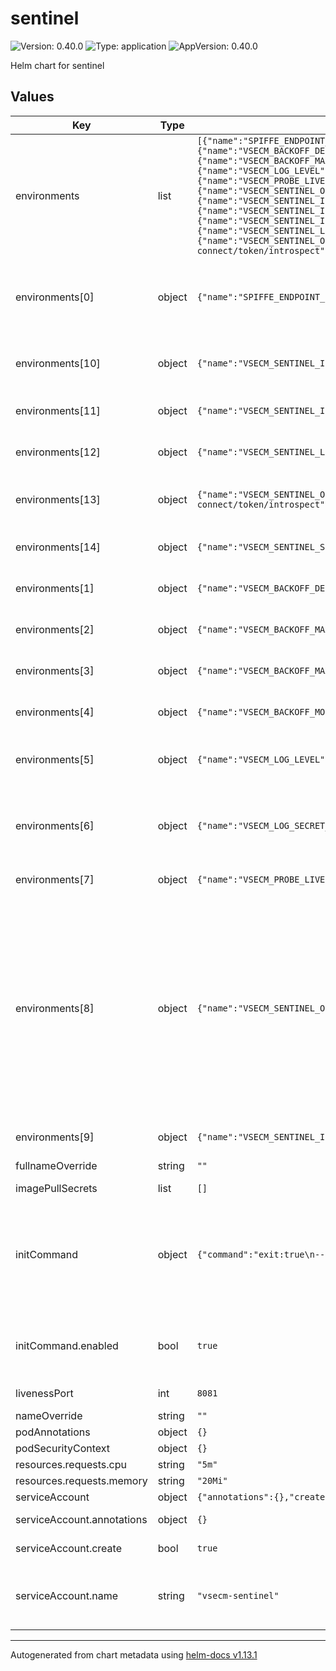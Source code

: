 # sentinel

![Version: 0.40.0](https://img.shields.io/badge/Version-0.40.0-informational?style=flat-square) ![Type: application](https://img.shields.io/badge/Type-application-informational?style=flat-square) ![AppVersion: 0.40.0](https://img.shields.io/badge/AppVersion-0.40.0-informational?style=flat-square)

Helm chart for sentinel

## Values

| Key                        | Type      | Default | Description |
|----------------------------|-----------|---------|-------------|
| environments               | list      | `[{"name":"SPIFFE_ENDPOINT_SOCKET","value":"unix:///spire-agent-socket/spire-agent.sock"},{"name":"VSECM_BACKOFF_DELAY","value":"1000"},{"name":"VSECM_BACKOFF_MAX_RETRIES","value":"10"},{"name":"VSECM_BACKOFF_MAX_WAIT","value":"10000"},{"name":"VSECM_BACKOFF_MODE","value":"exponential"},{"name":"VSECM_LOG_LEVEL","value":"7"},{"name":"VSECM_LOG_SECRET_FINGERPRINTS","value":"false"},{"name":"VSECM_PROBE_LIVENESS_PORT","value":":8081"},{"name":"VSECM_SENTINEL_OIDC_ENABLE_RESOURCE_SERVER","value":"false"},{"name":"VSECM_SENTINEL_INIT_COMMAND_PATH","value":"/opt/vsecm-sentinel/init/data"},{"name":"VSECM_SENTINEL_INIT_COMMAND_WAIT_AFTER_INIT_COMPLETE","value":"0"},{"name":"VSECM_SENTINEL_INIT_COMMAND_WAIT_BEFORE_EXEC","value":"0"},{"name":"VSECM_SENTINEL_LOGGER_URL","value":"localhost:50051"},{"name":"VSECM_SENTINEL_OIDC_PROVIDER_BASE_URL","value":"http://0.0.0.0:8080/auth/realms/XXXXX/protocol/openid-connect/token/introspect"},{"name":"VSECM_SENTINEL_SECRET_GENERATION_PREFIX","value":"gen:"}]` | See https://vsecm.com/configuration for more information about these environment variables. |
| environments[0]            | object    | `{"name":"SPIFFE_ENDPOINT_SOCKET","value":"unix:///spire-agent-socket/spire-agent.sock"}` | The SPIFFE endpoint socket. This is used to communicate with the SPIRE. The name of the socket should match spireAgent.socketName in values.yaml of the SPIRE chart. |
| environments[10]           | object    | `{"name":"VSECM_SENTINEL_INIT_COMMAND_WAIT_AFTER_INIT_COMPLETE","value":"0"}` | The amount of time to wait (in milliseconds) after all initialization commands are executed. |
| environments[11]           | object    | `{"name":"VSECM_SENTINEL_INIT_COMMAND_WAIT_BEFORE_EXEC","value":"0"}` | The amount of time to wait (in milliseconds) before executing the initialization commands. |
| environments[12]           | object    | `{"name":"VSECM_SENTINEL_LOGGER_URL","value":"localhost:50051"}` | VSecM Sentinel uses a gRPC logger to log audit events. This is the URL of the gRPC logger. |
| environments[13]           | object    | `{"name":"VSECM_SENTINEL_OIDC_PROVIDER_BASE_URL","value":"http://0.0.0.0:8080/auth/realms/XXXXX/protocol/openid-connect/token/introspect"}` | The OIDC provider's base URL. This is the URL that VSecM Sentinel will use to introspect the token. |
| environments[14]           | object    | `{"name":"VSECM_SENTINEL_SECRET_GENERATION_PREFIX","value":"gen:"}` | The prefix to hint to generate secrets randomly based on regex-like patterns. |
| environments[1]            | object    | `{"name":"VSECM_BACKOFF_DELAY","value":"1000"}` | The interval between retries (in milliseconds) for the default backoff strategy. |
| environments[2]            | object    | `{"name":"VSECM_BACKOFF_MAX_RETRIES","value":"10"}` | The maximum number of retries for the default backoff strategy before it gives up. |
| environments[3]            | object    | `{"name":"VSECM_BACKOFF_MAX_WAIT","value":"10000"}` | The maximum wait time (in milliseconds) for the default backoff strategy. |
| environments[4]            | object    | `{"name":"VSECM_BACKOFF_MODE","value":"exponential"}` | The backoff mode. The default is "exponential". Allowed values: "exponential", "linear" |
| environments[5]            | object    | `{"name":"VSECM_LOG_LEVEL","value":"7"}` | The log level. 0: Logs are off (only audit events will be logged), 7: TRACE level logging (maximum verbosity). |
| environments[6]            | object    | `{"name":"VSECM_LOG_SECRET_FINGERPRINTS","value":"false"}` | Useful for debugging. This will log cryptographic fingerprints of secrets without revealing the secret itself. It is recommended to keep this "false" in production. |
| environments[7]            | object    | `{"name":"VSECM_PROBE_LIVENESS_PORT","value":":8081"}` | The port that the liveness probe listens on. |
| environments[8]            | object    | `{"name":"VSECM_SENTINEL_OIDC_ENABLE_RESOURCE_SERVER","value":"false"}` | Enable or disable OIDC resource server. When enabled, VSecM Sentinel will act as an OIDC resource server. Note that exposing VSecM Sentinel's functionality through a server significantly alters the attack surface, and the decision should be considered carefully. This option will create a RESTful API around VSecM Sentinel. Since VSecM Sentinel is the main entry point to the system, the server's security is important. Ideally, do not expose this server to the public Internet and protect it with tight security controls. |
| environments[9]            | object    | `{"name":"VSECM_SENTINEL_INIT_COMMAND_PATH","value":"/opt/vsecm-sentinel/init/data"}` | The path where the initialization commands are mounted. |
| fullnameOverride           | string    | `""` | The fullname override of the chart. |
| imagePullSecrets           | list      | `[]` |  |
| initCommand                | object    | `{"command":"exit:true\n--\n","enabled":true}` | The custom initialization commands that will be executed by the VSecM Sentinel during its initial bootstrapping. The commands are executed in the order they are provided. See the official documentation for more information: https://vsecm.com/configuration |
| initCommand.enabled        | bool      | `true` | Specifies whether the custom initialization commands are enabled. If set to 'false', the custom initialization commands will not be executed. |
| livenessPort               | int       | `8081` | The port that the liveness probe listens on. |
| nameOverride               | string    | `""` | The name override of the chart. |
| podAnnotations             | object    | `{}` | Additional pod annotations. |
| podSecurityContext         | object    | `{}` | Pod security context overrides. |
| resources.requests.cpu     | string    | `"5m"` |  |
| resources.requests.memory  | string    | `"20Mi"` |  |
| serviceAccount             | object    | `{"annotations":{},"create":true,"name":"vsecm-sentinel"}` | The service account to use. |
| serviceAccount.annotations | object    | `{}` | Annotations to add to the service account |
| serviceAccount.create      | bool      | `true` | Specifies whether a service account should be created |
| serviceAccount.name        | string    | `"vsecm-sentinel"` | The name of the service account to use. If not set and create is true, a name is generated using the fullname template |

----------------------------------------------
Autogenerated from chart metadata using [helm-docs v1.13.1](https://github.com/norwoodj/helm-docs/releases/v1.13.1)
